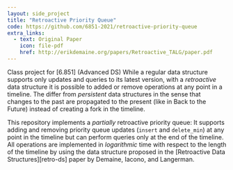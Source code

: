 ```yaml
---
layout: side_project
title: "Retroactive Priority Queue"
code: https://github.com/6851-2021/retroactive-priority-queue
extra_links:
  - text: Original Paper
    icon: file-pdf
    href: http://erikdemaine.org/papers/Retroactive_TALG/paper.pdf
---
```

Class project for [6.851] (Advanced DS)
While a regular data structure supports only updates and queries to its latest
version, with a *retroactive* data structure it is possible to added or remove
operations at any point in a timeline.
The differ from *persistent* data structures in the sense that changes to the
past are propagated to the present (like in Back to the Future) instead of
creating a fork in the timeline.

This repository implements a *partially* retroactive priority queue: It supports
adding and removing priority queue updates (`insert` and `delete_min`) at any
point in the timeline but can perform queries only at the end of the timeline.
All operations are implemented in *logarithmic* time with respect to the length
of the timeline by using the data structure proposed in the [Retroactive Data
Structures][retro-ds] paper by Demaine, Iacono, and Langerman.


